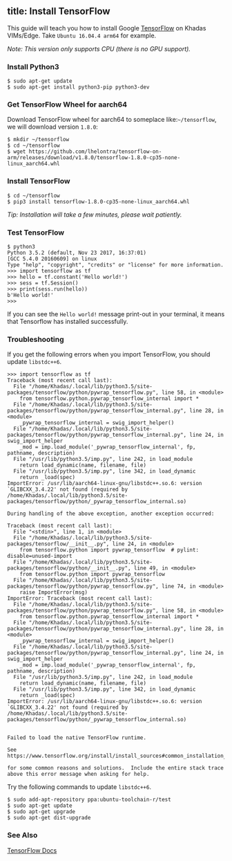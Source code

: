 title: Install TensorFlow
---

This guide will teach you how to install Google [TensorFlow](https://github.com/tensorflow/tensorflow) on Khadas VIMs/Edge. Take `Ubuntu 16.04.4 arm64` for example.

*Note: This version only supports CPU (there is no GPU support).*

### Install Python3
```
$ sudo apt-get update
$ sudo apt-get install python3-pip python3-dev
```

### Get TensorFlow Wheel for aarch64
Download TensorFlow wheel for aarch64 to someplace like:`~/tensorflow`, we will download version `1.8.0`:
```
$ mkdir ~/tensorflow
$ cd ~/tensorflow
$ wget https://github.com/lhelontra/tensorflow-on-arm/releases/download/v1.8.0/tensorflow-1.8.0-cp35-none-linux_aarch64.whl
```

### Install TensorFlow
```
$ cd ~/tensorflow
$ pip3 install tensorflow-1.8.0-cp35-none-linux_aarch64.whl
```
*Tip: Installation will take a few minutes, please wait patiently.*

### Test TensorFlow
```
$ python3
Python 3.5.2 (default, Nov 23 2017, 16:37:01) 
[GCC 5.4.0 20160609] on linux
Type "help", "copyright", "credits" or "license" for more information.
>>> import tensorflow as tf
>>> hello = tf.constant('Hello world!')
>>> sess = tf.Session()
>>> print(sess.run(hello))
b'Hello world!'
>>> 
```

If you can see the `Hello world!` message print-out in your terminal, it means that Tensorflow has installed successfully.


### Troubleshooting
If you get the following errors when you import TensorFlow, you should update `libstdc++6`.
```
>>> import tensorflow as tf
Traceback (most recent call last):
  File "/home/Khadas/.local/lib/python3.5/site-packages/tensorflow/python/pywrap_tensorflow.py", line 58, in <module>
    from tensorflow.python.pywrap_tensorflow_internal import *
  File "/home/Khadas/.local/lib/python3.5/site-packages/tensorflow/python/pywrap_tensorflow_internal.py", line 28, in <module>
    _pywrap_tensorflow_internal = swig_import_helper()
  File "/home/Khadas/.local/lib/python3.5/site-packages/tensorflow/python/pywrap_tensorflow_internal.py", line 24, in swig_import_helper
    _mod = imp.load_module('_pywrap_tensorflow_internal', fp, pathname, description)
  File "/usr/lib/python3.5/imp.py", line 242, in load_module
    return load_dynamic(name, filename, file)
  File "/usr/lib/python3.5/imp.py", line 342, in load_dynamic
    return _load(spec)
ImportError: /usr/lib/aarch64-linux-gnu/libstdc++.so.6: version `GLIBCXX_3.4.22' not found (required by /home/Khadas/.local/lib/python3.5/site-packages/tensorflow/python/_pywrap_tensorflow_internal.so)

During handling of the above exception, another exception occurred:

Traceback (most recent call last):
  File "<stdin>", line 1, in <module>
  File "/home/Khadas/.local/lib/python3.5/site-packages/tensorflow/__init__.py", line 24, in <module>
    from tensorflow.python import pywrap_tensorflow  # pylint: disable=unused-import
  File "/home/Khadas/.local/lib/python3.5/site-packages/tensorflow/python/__init__.py", line 49, in <module>
    from tensorflow.python import pywrap_tensorflow
  File "/home/Khadas/.local/lib/python3.5/site-packages/tensorflow/python/pywrap_tensorflow.py", line 74, in <module>
    raise ImportError(msg)
ImportError: Traceback (most recent call last):
  File "/home/Khadas/.local/lib/python3.5/site-packages/tensorflow/python/pywrap_tensorflow.py", line 58, in <module>
    from tensorflow.python.pywrap_tensorflow_internal import *
  File "/home/Khadas/.local/lib/python3.5/site-packages/tensorflow/python/pywrap_tensorflow_internal.py", line 28, in <module>
    _pywrap_tensorflow_internal = swig_import_helper()
  File "/home/Khadas/.local/lib/python3.5/site-packages/tensorflow/python/pywrap_tensorflow_internal.py", line 24, in swig_import_helper
    _mod = imp.load_module('_pywrap_tensorflow_internal', fp, pathname, description)
  File "/usr/lib/python3.5/imp.py", line 242, in load_module
    return load_dynamic(name, filename, file)
  File "/usr/lib/python3.5/imp.py", line 342, in load_dynamic
    return _load(spec)
ImportError: /usr/lib/aarch64-linux-gnu/libstdc++.so.6: version `GLIBCXX_3.4.22' not found (required by /home/Khadas/.local/lib/python3.5/site-packages/tensorflow/python/_pywrap_tensorflow_internal.so)


Failed to load the native TensorFlow runtime.

See https://www.tensorflow.org/install/install_sources#common_installation_problems

for some common reasons and solutions.  Include the entire stack trace
above this error message when asking for help.
```

Try the following commands to update `libstdc++6`.
```
$ sudo add-apt-repository ppa:ubuntu-toolchain-r/test 
$ sudo apt-get update
$ sudo apt-get upgrade
$ sudo apt-get dist-upgrade
```
### See Also
[TensorFlow Docs](https://www.tensorflow.org/install)
